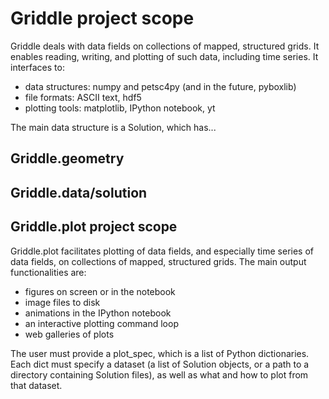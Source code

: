 # Griddle project scope

Griddle deals with data fields on collections of mapped, structured grids.  It enables reading, writing, and plotting of such data, including time series.  It interfaces to:

- data structures: numpy and petsc4py (and in the future, pyboxlib)
- file formats: ASCII text, hdf5
- plotting tools: matplotlib, IPython notebook, yt

The main data structure is a Solution, which has...

## Griddle.geometry

## Griddle.data/solution

## Griddle.plot project scope

Griddle.plot facilitates plotting of data fields, and especially time series of data fields, on collections of mapped, structured grids.  The main output functionalities are:

- figures on screen or in the notebook
- image files to disk
- animations in the IPython notebook
- an interactive plotting command loop
- web galleries of plots

The user must provide a plot_spec, which is a list of Python dictionaries.  Each dict must specify a dataset (a list of Solution objects, or a path to a directory containing Solution files), as well as what and how to plot from that dataset.
